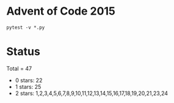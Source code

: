 Advent of Code 2015
===================

```pytest -v *.py```

Status
======

Total = 47

- 0 stars: 22
- 1 stars: 25
- 2 stars: 1,2,3,4,5,6,7,8,9,10,11,12,13,14,15,16,17,18,19,20,21,23,24
